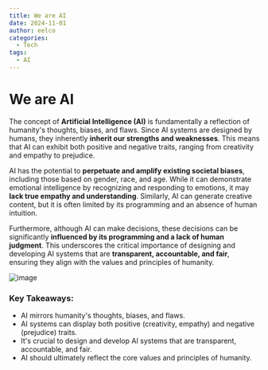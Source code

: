 ```yaml
---
title: We are AI
date: 2024-11-01
author: eelco
categories:
  - Tech
tags: 
  - AI
---
```


# We are AI

The concept of **Artificial Intelligence (AI)** is fundamentally a reflection of humanity's thoughts, biases, and flaws. Since AI systems are designed by humans, they inherently **inherit our strengths and weaknesses**. This means that AI can exhibit both positive and negative traits, ranging from creativity and empathy to prejudice.

AI has the potential to **perpetuate and amplify existing societal biases**, including those based on gender, race, and age. While it can demonstrate emotional intelligence by recognizing and responding to emotions, it may **lack true empathy and understanding**. Similarly, AI can generate creative content, but it is often limited by its programming and an absence of human intuition.

Furthermore, although AI can make decisions, these decisions can be significantly **influenced by its programming and a lack of human judgment**. This underscores the critical importance of designing and developing AI systems that are **transparent, accountable, and fair**, ensuring they align with the values and principles of humanity.

![image](https://github.com/user-attachments/assets/b4e846d6-a140-4072-b7cc-487d525abb99)

### Key Takeaways:

* AI mirrors humanity's thoughts, biases, and flaws.
* AI systems can display both positive (creativity, empathy) and negative (prejudice) traits.
* It's crucial to design and develop AI systems that are transparent, accountable, and fair.
* AI should ultimately reflect the core values and principles of humanity.

